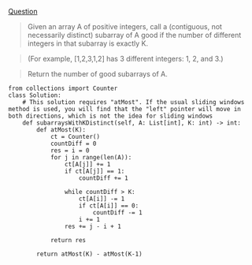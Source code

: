 [Question](https://leetcode.com/problems/subarrays-with-k-different-integers/)

> Given an array A of positive integers, call a (contiguous, not necessarily distinct) subarray of A good if the number of different integers in that subarray is exactly K.

> (For example, [1,2,3,1,2] has 3 different integers: 1, 2, and 3.)

> Return the number of good subarrays of A.

```
from collections import Counter
class Solution:
    # This solution requires "atMost". If the usual sliding windows method is used, you will find that the "left" pointer will move in both directions, which is not the idea for sliding windows
    def subarraysWithKDistinct(self, A: List[int], K: int) -> int:
        def atMost(K):
            ct = Counter()
            countDiff = 0
            res = i = 0
            for j in range(len(A)):
                ct[A[j]] += 1
                if ct[A[j]] == 1:
                    countDiff += 1

                while countDiff > K:
                    ct[A[i]] -= 1
                    if ct[A[i]] == 0:
                        countDiff -= 1
                    i += 1
                res += j - i + 1
            
            return res
        
        return atMost(K) - atMost(K-1)
```